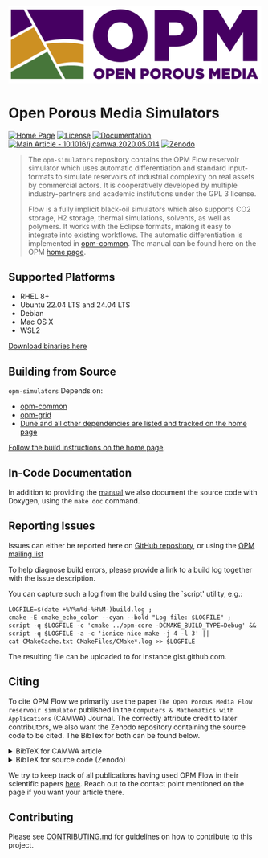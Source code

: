 ![OPM logo](https://github.com/OPM/.github/blob/main/profile/OPM%20logo%20small%20cropped.png)
# Open Porous Media Simulators
[![Home Page](https://img.shields.io/badge/Home_Page-opm--project.org-8888FF)](https://opm-project.org/)
[![License](https://img.shields.io/badge/License-GPL_V.3%2B-2ea44f)](#)
[![Documentation](https://img.shields.io/badge/docs-manual-999999)](https://opm-project.org/?page_id=955)
[![Main Article - 10.1016/j.camwa.2020.05.014](https://img.shields.io/badge/Main_Article-10.1016%2Fj.camwa.2020.05.014-FF9900)](https://doi.org/10.1016/j.camwa.2020.05.014)
[![Zenodo](https://img.shields.io/badge/Zenodo_Src-10.5281%2Fzenodo.12637570-ff2222)](https://doi.org/10.5281/zenodo.12637570)

> The `opm-simulators` repository contains the OPM Flow reservoir simulator which uses automatic differentiation and standard input-formats to simulate reservoirs of industrial complexity on real assets by commercial actors. It is cooperatively developed by multiple industry-partners and academic institutions under the GPL 3 license.
> 
> Flow is a fully implicit black-oil simulators which also supports CO2 storage, H2 storage, thermal simulations, solvents, as well as polymers. It works with the Eclipse formats, making it easy to integrate into existing workflows. The automatic differentiation is implemented in [opm-common](https://github.com/OPM/opm-common). The manual can be found here on the OPM [home page](https://opm-project.org/?page_id=955).

## Supported Platforms
- RHEL 8+
- Ubuntu 22.04 LTS and 24.04 LTS
- Debian
- Mac OS X
- WSL2

[Download binaries here](https://opm-project.org/?page_id=36)


## Building from Source
`opm-simulators` Depends on:
- [opm-common](https://github.com/OPM/opm-common)
- [opm-grid](https://github.com/OPM/opm-grid)
- [Dune and all other dependencies are listed and tracked on the home page](https://opm-project.org/?page_id=239)

[Follow the build instructions on the home page](http://opm-project.org/?page_id=36).


## In-Code Documentation
In addition to providing the [manual](https://opm-project.org/?page_id=955) we also document the source code with Doxygen, using the `make doc` command.


## Reporting Issues
Issues can either be reported here on [GitHub repository](https://github.com/OPM/opm-simulators/issues), or using the [OPM mailing list](https://opm-project.org/?page_id=358)

To help diagnose build errors, please provide a link to a build log together
with the issue description.

You can capture such a log from the build using the `script' utility, e.g.:

    LOGFILE=$(date +%Y%m%d-%H%M-)build.log ;
    cmake -E cmake_echo_color --cyan --bold "Log file: $LOGFILE" ;
    script -q $LOGFILE -c 'cmake ../opm-core -DCMAKE_BUILD_TYPE=Debug' &&
    script -q $LOGFILE -a -c 'ionice nice make -j 4 -l 3' ||
    cat CMakeCache.txt CMakeFiles/CMake*.log >> $LOGFILE

The resulting file can be uploaded to for instance gist.github.com.


## Citing
To cite OPM Flow we primarily use the paper `The Open Porous Media Flow reservoir simulator` published in the `Computers & Mathematics with Applications` (CAMWA) Journal. The correctly attribute credit to later contributors, we also want the Zenodo repository containing the source code to be cited. The BibTex for both can be found below.
<details>
<summary>BibTeX for CAMWA article</summary>
  
```bibtex
@article{OPMFLOW,
 title = {The {Open} {Porous} {Media} {Flow} reservoir simulator},
 journal = {Computers \& Mathematics with Applications},
 volume = {81},
 pages = {159-185},
 year = {2021},
 note = {Development and Application of Open-source Software for Problems with Numerical PDEs},
 issn = {0898-1221},
 doi = {https://doi.org/10.1016/j.camwa.2020.05.014},
 url = {https://www.sciencedirect.com/science/article/pii/S0898122120302182},
 author = {Atgeirr Flø Rasmussen and Tor Harald Sandve and Kai Bao and Andreas Lauser and Joakim Hove and Bård Skaflestad and Robert Klöfkorn and Markus Blatt and Alf Birger Rustad and Ove Sævareid and Knut-Andreas Lie and Andreas Thune}
}
```
</details>

<details>
<summary> BibTeX for source code (Zenodo) </summary>

```bibtex
@software{ahmed_2025_15573878,
  author       = {Ahmed, Elyes and
                  Alvestad, Jostein and
                  BAO, KAI and
                  Baxendale, David and
                  Berge, Runar Lie and
                  Berland, Håvard and
                  Blatt, Markus and
                  Bowden, Josh and
                  Bueno, Jose Eduardo and
                  Chang, Justin and
                  Egberts, Paul and
                  Fuchs, Franz Georg and
                  Hægland, Håkon and
                  Hove, Joakim and
                  Kippe, Vegard and
                  Klöfkorn, Robert and
                  Krogstad, Stein and
                  Kvarving, Arne Morten and
                  Landa Marban, David and
                  Logstein, Jan Inge and
                  Lye, Kjetil Olsen and
                  Machado, Cintia Goncalves and
                  Marchiori, Giacomo and
                  Meyer Andersen, Tobias and
                  Mykkeltvedt, Trine and
                  Nane, Razvan and
                  Nebel, Lisa Julia and
                  Nilsen, Halvor Møll and
                  Qiu, Tong Dong and
                  Qiu, Tuoling and
                  Rasmussen, Atgeirr Flø and
                  Ritorto, Antonella and
                  Rustad, Alf Birger and
                  Sandve, Tor Harald and
                  Sævareid, Ove and
                  Skaflestad, Bård and
                  Skille, Torbjørn and
                  Tveit, Svenn and
                  Verveer, Peter and
                  Tóth, Michal and
                  Goodfield, Matthew and
                  Sæternes, Erik Hide},
  title        = {OPM Flow 2025.04},
  month        = jun,
  year         = 2025,
  publisher    = {Zenodo},
  version      = {2025.04},
  doi          = {10.5281/zenodo.15573878},
  url          = {https://doi.org/10.5281/zenodo.15573878},
}
```
</details>

We try to keep track of all publications having used OPM Flow in their scientific papers [here](https://opm-project.org/?page_id=39). Reach out to the contact point mentioned on the page if you want your article there.

## Contributing

Please see [CONTRIBUTING.md](CONTRIBUTING.md) for guidelines on how to contribute to this project.
